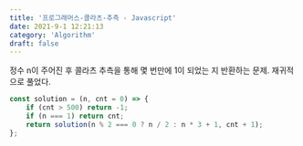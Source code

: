 ```yaml
---
title: '프로그래머스-콜라츠-추측 - Javascript'
date: 2021-9-1 12:21:13
category: 'Algorithm'
draft: false
---
```

정수 n이 주어진 후 콜라츠 추측을 통해 몇 번만에 1이 되었는 지 반환하는 문제. 재귀적으로 풀었다.
```javascript
const solution = (n, cnt = 0) => {
    if (cnt > 500) return -1;
    if (n === 1) return cnt;
    return solution(n % 2 === 0 ? n / 2 : n * 3 + 1, cnt + 1);
};

```